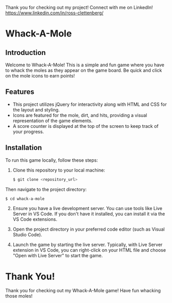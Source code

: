 Thank you for checking out my project! Connect with me on LinkedIn! https://www.linkedin.com/in/ross-clettenberg/

# Whack-A-Mole

## Introduction

Welcome to Whack-A-Mole! This is a simple and fun game where you have to whack the moles as they appear on the game board. Be quick and click on the mole icons to earn points!

## Features

- This project utilizes jQuery for interactivity along with HTML and CSS for the layout and styling.
- Icons are featured for the mole, dirt, and hits, providing a visual representation of the game elements.
- A score counter is displayed at the top of the screen to keep track of your progress.

## Installation

To run this game locally, follow these steps:

1. Clone this repository to your local machine:
   ```bash
   $ git clone <repository_url>
   ```
Then navigate to the project directory:

```bash
$ cd whack-a-mole
```

2. Ensure you have a live development server. You can use tools like Live Server in VS Code. If you don't have it installed, you can install it via the VS Code extensions.

3. Open the project directory in your preferred code editor (such as Visual Studio Code).

4. Launch the game by starting the live server. Typically, with Live Server extension in VS Code, you can right-click on your HTML file and choose "Open with Live Server" to start the game.


# Thank You!

Thank you for checking out my Whack-A-Mole game! Have fun whacking those moles!
